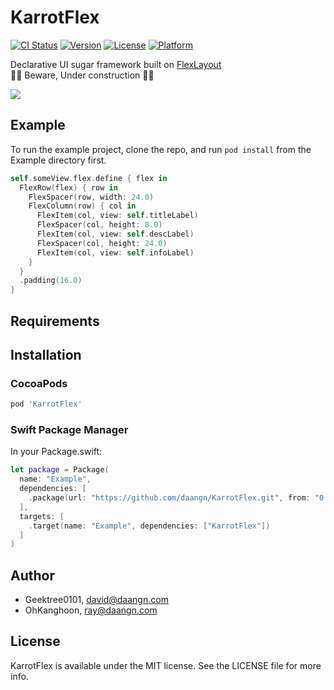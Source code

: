 # KarrotFlex

[![CI Status](https://img.shields.io/travis/Geektree0101/KarrotFlex.svg?style=flat)](https://travis-ci.org/Geektree0101/KarrotFlex)
[![Version](https://img.shields.io/cocoapods/v/KarrotFlex.svg?style=flat)](https://cocoapods.org/pods/KarrotFlex)
[![License](https://img.shields.io/cocoapods/l/KarrotFlex.svg?style=flat)](https://cocoapods.org/pods/KarrotFlex)
[![Platform](https://img.shields.io/cocoapods/p/KarrotFlex.svg?style=flat)](https://cocoapods.org/pods/KarrotFlex)

Declarative UI sugar framework built on [FlexLayout](https://github.com/layoutBox/FlexLayout)
<br/>
👨‍🔧 Beware, Under construction 🧑‍🔧

<img src="https://github.com/daangn/KarrotFlex/blob/master/res/intro.png" />

## Example

To run the example project, clone the repo, and run `pod install` from the Example directory first.

```swift
self.someView.flex.define { flex in
  FlexRow(flex) { row in
    FlexSpacer(row, width: 24.0)
    FlexColumn(row) { col in
      FlexItem(col, view: self.titleLabel)
      FlexSpacer(col, height: 8.0)
      FlexItem(col, view: self.descLabel)
      FlexSpacer(col, height: 24.0)
      FlexItem(col, view: self.infoLabel)
    }
  }
  .padding(16.0)
}
```

## Requirements

## Installation

### CocoaPods

```ruby
pod 'KarrotFlex'
```

### Swift Package Manager

In your Package.swift:

```swift
let package = Package(
  name: "Example",
  dependencies: [
    .package(url: "https://github.com/daangn/KarrotFlex.git", from: "0.0.1")
  ],
  targets: [
    .target(name: "Example", dependencies: ["KarrotFlex"])
  ]
)
```

## Author

- Geektree0101, david@daangn.com
- OhKanghoon, ray@daangn.com

## License

KarrotFlex is available under the MIT license. See the LICENSE file for more info.
